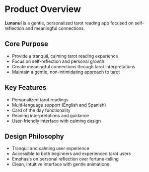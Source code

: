 # Product Overview

**Lunanul** is a gentle, personalized tarot reading app focused on self-reflection and meaningful connections.

## Core Purpose
- Provide a tranquil, calming tarot reading experience
- Focus on self-reflection and personal growth
- Create meaningful connections through tarot interpretations
- Maintain a gentle, non-intimidating approach to tarot

## Key Features
- Personalized tarot readings
- Multi-language support (English and Spanish)
- Card of the day functionality
- Reading interpretations and guidance
- User-friendly interface with calming design

## Design Philosophy
- Tranquil and calming user experience
- Accessible to both beginners and experienced tarot users
- Emphasis on personal reflection over fortune-telling
- Clean, intuitive interface with gentle animations